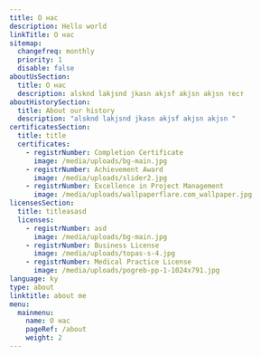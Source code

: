 ```yaml
---
title: О нас
description: Hello world
linkTitle: О нас
sitemap:
  changefreq: monthly
  priority: 1
  disable: false
aboutUsSection:
  title: О нас
  description: alsknd lakjsnd jkasn akjsf akjsn akjsn тест
aboutHistorySection:
  title: About our history
  description: "alsknd lakjsnd jkasn akjsf akjsn akjsn "
certificatesSection:
  title: title
  certificates:
    - registrNumber: Completion Certificate
      image: /media/uploads/bg-main.jpg
    - registrNumber: Achievement Award
      image: /media/uploads/slider2.jpg
    - registrNumber: Excellence in Project Management
      image: /media/uploads/wallpaperflare.com_wallpaper.jpg
licensesSection:
  title: titleasasd
  licenses:
    - registrNumber: asd
      image: /media/uploads/bg-main.jpg
    - registrNumber: Business License
      image: /media/uploads/topas-s-4.jpg
    - registrNumber: Medical Practice License
      image: /media/uploads/pogreb-pp-1-1024x791.jpg
language: ky
type: about
linktitle: about me
menu:
  mainmenu:
    name: О нас
    pageRef: /about
    weight: 2
---
```

